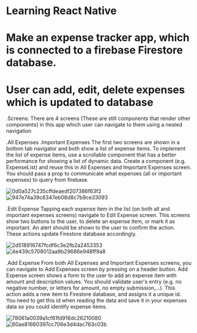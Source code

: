 # Learning React Native

# Make an expense tracker app, which is connected to a firebase Firestore database. 
# User can add, edit, delete expenses which is updated to database

.Screens:
There are 4 screens (These are still components that render other components) in this app which user can navigate to them using a nested navigation

.All Expenses
.Important Expenses
The first two screens are shown in a bottom tab navigator and both show a list of expense items. To implement the list of expense items, use a scrollable component that has a better performance for showing a list of dynamic data. Create a component (e.g. ExpenseList) and 
reuse this in All Expenses and Important Expenses screen. You should pass a prop to communicate what expenses (all or important expenses) to query from firebase.

![0d0a527c235cffdeaedf207386f63f2](https://user-images.githubusercontent.com/78027883/198927089-d8fdba02-067d-4bef-94a0-de6384767e1d.png)
![947e74a39c6347eb08d8c7b9ce33093](https://user-images.githubusercontent.com/78027883/198927105-330adbf8-27fa-485b-8e0c-99a0a5d5a808.png)

.Edit Expense
 Tapping each expense item in the list (on both all and important expenses screens) navigate to Edit Expense screen. This screens show two buttons to the user, 
 to delete an expense item, or mark it as important. An alert should be shown to the user to confirm the action. These actions update Firestore database accordingly.
 
 ![2d518916747fcdf6c3e2fb2a2453353](https://user-images.githubusercontent.com/78027883/198927190-6f5ea294-e3c4-4ae3-83b6-24a660f36627.png)
![4e439c5708012aa9b29686e948ff9a8](https://user-images.githubusercontent.com/78027883/198927210-9ec90bc4-33d9-4040-87f0-bd4b4c215793.png)

.Add Expense
From both All Expenses and Important Expenses screens, you can navigate to Add Expenses screen by pressing on a header button. Add Expense screen shows a form to the user to add an expense item with amount and description values. You should validate user's entry (e.g. no negative number, or letters for amount, no empty submission,...). This action adds a new item to Firestore database, 
and assigns it a unique id. You need to get this id when reading the data and save it in your expenses data so you could identify expense items.

![78061a0039a1cf61fd916dc26210080](https://user-images.githubusercontent.com/78027883/198927296-aa74e059-76c7-4864-95c7-f68e7c9da171.png)
![60ae81660397cc706e3d4dac763c03b](https://user-images.githubusercontent.com/78027883/198927312-cc3e97f0-c8e1-4273-a665-a416e52b684c.png)


